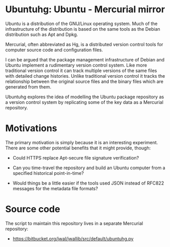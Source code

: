 # Ubuntuhg: Ubuntu - Mercurial mirror

Ubuntu is a distribution of the GNU/Linux operating system. Much of the
infrastructure of the distribution is based on the same tools as the Debian
distribution such as Apt and Dpkg.

Mercurial, often abbreviated as Hg, is a distributed version control tools
for computer source code and configuration files.

I can be argued that the package management infrastructure of Debian and Ubuntu
implement a rudimentary version control system. Like more traditional version
control it can track multiple versions of the same files with detailed change
histories. Unlike traditional version control it tracks the relationship
between the original source files and the binary files which are generated from
them.

Ubuntuhg explores the idea of modelling the Ubuntu package repository as
a version control system by replicating some of the key data as a Mercurial
repository.

# Motivations

The primary motivation is simply because it is an interesting experiment. There
are some other potential benefits that it might provide, though:

  - Could HTTPS replace Apt-secure file signature verification?

  - Can you time-travel the repository and build an Ubuntu computer from
    a specified historical point-in-time?

  - Would things be a little easier if the tools used JSON instead of RFC822
    messages for the metadata file formats?

# Source code

The script to maintain this repository lives in a separate Mercurial
repository:

  - https://bitbucket.org/jwal/jwallib/src/default/ubuntuhg.py
